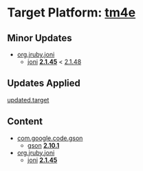 # Target Platform: [tm4e](https://raw.githubusercontent.com/eclipse/tm4e/master/target-platform/tm4e-target.target)

## Minor Updates
 - [org.jruby.joni](https://repo1.maven.org/maven2/org/jruby/joni/)
    - [joni](https://repo1.maven.org/maven2/org/jruby/joni/joni/) **[2.1.45](https://repo1.maven.org/maven2/org/jruby/joni/joni/2.1.45)** < [2.1.48](https://repo1.maven.org/maven2/org/jruby/joni/joni/2.1.48/)

## Updates Applied
[updated.target](updated.target)

## Content
 - [com.google.code.gson](https://repo1.maven.org/maven2/com/google/code/gson/)
    - [gson](https://repo1.maven.org/maven2/com/google/code/gson/gson/) **[2.10.1](https://repo1.maven.org/maven2/com/google/code/gson/gson/2.10.1)**
 - [org.jruby.joni](https://repo1.maven.org/maven2/org/jruby/joni/)
    - [joni](https://repo1.maven.org/maven2/org/jruby/joni/joni/) **[2.1.45](https://repo1.maven.org/maven2/org/jruby/joni/joni/2.1.45)**
